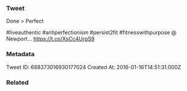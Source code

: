 ### Tweet
Done &gt; Perfect 

#liveauthentic #antiperfectionism #persist2fit #fitnesswithpurpose @ Newport… https://t.co/XsCc4UrpS9

### Metadata
Tweet ID: 688373016930177024
Created At: 2016-01-16T14:51:31.000Z

### Related


